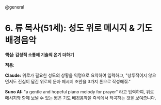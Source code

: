 @general

# 6. 류 목사(51세): 성도 위로 메시지 & 기도 배경음악

**핵심: 감성적 소통에 기술의 온기 더하기**

**적용:**

**Claude:**
위로가 필요한 성도의 상황을 익명으로 요약하여 입력하고, "상투적이지 않으면서도 진심이 담긴 위로의 문자 메시지 초안을 3가지 톤으로 작성해줘."

**Suno AI:**
"a gentle and hopeful piano melody for prayer" 라고 입력하여, 위로 메시지와 함께 보낼 수 있는 짧은 기도 배경음악을 즉석에서 작곡하는 것을 보여줍니다.
